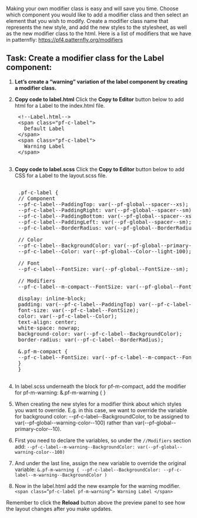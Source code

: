  
Making your own modifier class is easy and will save you time. Choose which component you would like to add a modifier class and then select an element that you wish to modify. Create a modifier class name that represents the new style, and add the new styles to the stylesheet, as well as the new modifier class to the html. Here is a list of modifiers that we have in patternfly: https://pf4.patternfly.org/modifiers

## Task: Create a modifier class for the Label component:
1) <strong>Let’s create a “warning” variation of the label component by creating a modifier class.</strong>

2) <strong>Copy code to label.html</strong> Click the <strong>Copy to Editor</strong> button below to add html for a Label to the index.html file.

    <pre class="file" data-filename="index.html" data-target="replace">
    &lt;!--Label.html--&gt;
    &lt;span class=&quot;pf-c-label&quot;&gt;
      Default Label
    &lt;/span>
    &lt;span class=&quot;pf-c-label&quot;&gt;
      Warning Label
    &lt;/span>
    </pre>

3) <strong>Copy code to label.scss</strong> Click the <strong>Copy to Editor</strong> button below to add CSS for a Label to the layout.scss file.

    <pre class="file" data-filename="myapp.scss" data-target="replace">
    <!--Label.scss-->
    .pf-c-label {
    // Component
    --pf-c-label--PaddingTop: var(--pf-global--spacer--xs);
    --pf-c-label--PaddingRight: var(--pf-global--spacer--sm);
    --pf-c-label--PaddingBottom: var(--pf-global--spacer--xs);
    --pf-c-label--PaddingLeft: var(--pf-global--spacer--sm);
    --pf-c-label--BorderRadius: var(--pf-global--BorderRadius--sm);
    
    // Color
    --pf-c-label--BackgroundColor: var(--pf-global--primary-color--100);
    --pf-c-label--Color: var(--pf-global--Color--light-100);
    
    // Font
    --pf-c-label--FontSize: var(--pf-global--FontSize--sm);
    
    // Modifiers
    --pf-c-label--m-compact--FontSize: var(--pf-global--FontSize--xs);
    
    display: inline-block;
    padding: var(--pf-c-label--PaddingTop) var(--pf-c-label--PaddingRight) var(--pf-c-label--PaddingBottom) var(--pf-c-label--PaddingLeft);
    font-size: var(--pf-c-label--FontSize);
    color: var(--pf-c-label--Color);
    text-align: center;
    white-space: nowrap;
    background-color: var(--pf-c-label--BackgroundColor);
    border-radius: var(--pf-c-label--BorderRadius);
    
    &.pf-m-compact {
    --pf-c-label--FontSize: var(--pf-c-label--m-compact--FontSize);
    }
    }
    </pre>

4) In label.scss underneath the block for pf-m-compact, add the modifier for pf-m-warning: 
&.pf-m-warning { }

5) When creating the new styles for a modifier think about which styles you want to override. E.g. in this case, we want to override the variable for background color: --pf-c-label--BackgroundColor, to be assigned to var(--pf-global--warning-color--100) rather than var(--pf-global--primary-color--10).

6) First you need to declare the variables, so under the `//Modifiers` section add:
`--pf-c-label--m-warning--BackgroundColor: var(--pf-global--warning-color--100)`

7) And under the last line, assign the new variable to override the original variable:
`&.pf-m-warning { --pf-c-label--BackgroundColor: --pf-c-label--m-warning--BackgroundColor )`

8) Now in the label.html add the new example for the warning modifier. 
`<span class=”pf-c-label pf-m-warning”> Warning Label </span>`

Remember to click the <strong>Reload</strong> button above the preview panel to see how the layout changes after you make updates.
